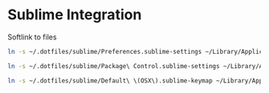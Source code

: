# Sublime Integration

Softlink to files

````bash
ln -s ~/.dotfiles/sublime/Preferences.sublime-settings ~/Library/Application\ Support/Sublime\ Text/Packages/User/Preferences.sublime-settings
````

````bash
ln -s ~/.dotfiles/sublime/Package\ Control.sublime-settings ~/Library/Application\ Support/Sublime\ Text/Packages/User/Package\ Control.sublime-settings
````

````bash
ln -s ~/.dotfiles/sublime/Default\ \(OSX\).sublime-keymap ~/Library/Application\ Support/Sublime\ Text/Packages/User/Default\ \(OSX\).sublime-keymap
````
